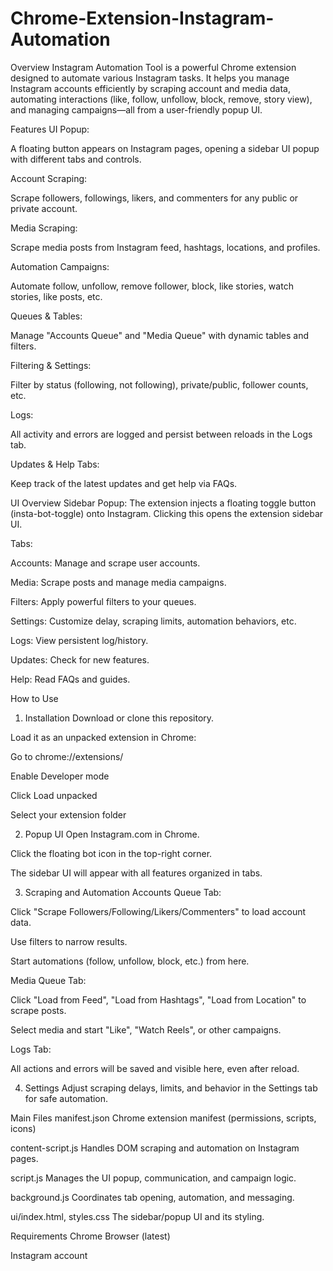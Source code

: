 # Chrome-Extension-Instagram-Automation

Overview
Instagram Automation Tool is a powerful Chrome extension designed to automate various Instagram tasks. It helps you manage Instagram accounts efficiently by scraping account and media data, automating interactions (like, follow, unfollow, block, remove, story view), and managing campaigns—all from a user-friendly popup UI.

Features
UI Popup:

A floating button appears on Instagram pages, opening a sidebar UI popup with different tabs and controls.

Account Scraping:

Scrape followers, followings, likers, and commenters for any public or private account.

Media Scraping:

Scrape media posts from Instagram feed, hashtags, locations, and profiles.

Automation Campaigns:

Automate follow, unfollow, remove follower, block, like stories, watch stories, like posts, etc.

Queues & Tables:

Manage "Accounts Queue" and "Media Queue" with dynamic tables and filters.

Filtering & Settings:

Filter by status (following, not following), private/public, follower counts, etc.

Logs:

All activity and errors are logged and persist between reloads in the Logs tab.

Updates & Help Tabs:

Keep track of the latest updates and get help via FAQs.

UI Overview
Sidebar Popup:
The extension injects a floating toggle button (insta-bot-toggle) onto Instagram. Clicking this opens the extension sidebar UI.

Tabs:

Accounts: Manage and scrape user accounts.

Media: Scrape posts and manage media campaigns.

Filters: Apply powerful filters to your queues.

Settings: Customize delay, scraping limits, automation behaviors, etc.

Logs: View persistent log/history.

Updates: Check for new features.

Help: Read FAQs and guides.

How to Use
1. Installation
Download or clone this repository.

Load it as an unpacked extension in Chrome:

Go to chrome://extensions/

Enable Developer mode

Click Load unpacked

Select your extension folder

2. Popup UI
Open Instagram.com in Chrome.

Click the floating bot icon in the top-right corner.

The sidebar UI will appear with all features organized in tabs.

3. Scraping and Automation
Accounts Queue Tab:

Click "Scrape Followers/Following/Likers/Commenters" to load account data.

Use filters to narrow results.

Start automations (follow, unfollow, block, etc.) from here.

Media Queue Tab:

Click "Load from Feed", "Load from Hashtags", "Load from Location" to scrape posts.

Select media and start "Like", "Watch Reels", or other campaigns.

Logs Tab:

All actions and errors will be saved and visible here, even after reload.

4. Settings
Adjust scraping delays, limits, and behavior in the Settings tab for safe automation.

Main Files
manifest.json
Chrome extension manifest (permissions, scripts, icons)

content-script.js
Handles DOM scraping and automation on Instagram pages.

script.js
Manages the UI popup, communication, and campaign logic.

background.js
Coordinates tab opening, automation, and messaging.

ui/index.html, styles.css
The sidebar/popup UI and its styling.

Requirements
Chrome Browser (latest)

Instagram account

